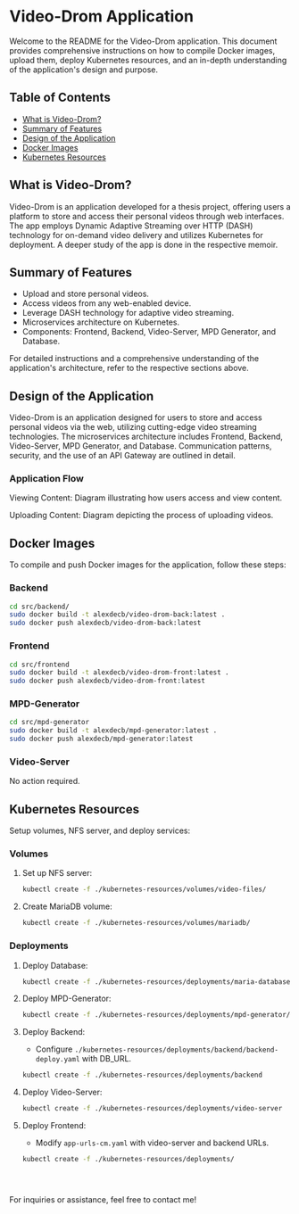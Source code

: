 
# Video-Drom Application

Welcome to the README for the Video-Drom application. This document provides comprehensive instructions on how to compile Docker images, upload them, deploy Kubernetes resources, and an in-depth understanding of the application's design and purpose.

## Table of Contents

- [What is Video-Drom?](#what-is-video-drom)
- [Summary of Features](#summary-of-features)
- [Design of the Application](#design-of-the-application)
- [Docker Images](#docker-images)
- [Kubernetes Resources](#kubernetes-resources)


## What is Video-Drom?

Video-Drom is an application developed for a thesis project, offering users a platform to store and access their personal videos through web interfaces. The app employs Dynamic Adaptive Streaming over HTTP (DASH) technology for on-demand video delivery and utilizes Kubernetes for deployment. A deeper study of the app is done in the respective memoir.


## Summary of Features

- Upload and store personal videos.
- Access videos from any web-enabled device.
- Leverage DASH technology for adaptive video streaming.
- Microservices architecture on Kubernetes.
- Components: Frontend, Backend, Video-Server, MPD Generator, and Database.

For detailed instructions and a comprehensive understanding of the application's architecture, refer to the respective sections above.

## Design of the Application

Video-Drom is an application designed for users to store and access personal videos via the web, utilizing cutting-edge video streaming technologies. The microservices architecture includes Frontend, Backend, Video-Server, MPD Generator, and Database. Communication patterns, security, and the use of an API Gateway are outlined in detail.

### Application Flow

Viewing Content: Diagram illustrating how users access and view content.

Uploading Content: Diagram depicting the process of uploading videos.

## Docker Images

To compile and push Docker images for the application, follow these steps:

### Backend

```bash
cd src/backend/
sudo docker build -t alexdecb/video-drom-back:latest .
sudo docker push alexdecb/video-drom-back:latest
```

### Frontend

```bash
cd src/frontend
sudo docker build -t alexdecb/video-drom-front:latest .
sudo docker push alexdecb/video-drom-front:latest
```

### MPD-Generator

```bash
cd src/mpd-generator
sudo docker build -t alexdecb/mpd-generator:latest .
sudo docker push alexdecb/mpd-generator:latest
```

### Video-Server

No action required.

## Kubernetes Resources

Setup volumes, NFS server, and deploy services:

### Volumes

1. Set up NFS server:
   ```bash
   kubectl create -f ./kubernetes-resources/volumes/video-files/
   ```

2. Create MariaDB volume:
   ```bash
   kubectl create -f ./kubernetes-resources/volumes/mariadb/
   ```

### Deployments

1. Deploy Database:
   ```bash
   kubectl create -f ./kubernetes-resources/deployments/maria-database/
   ```

2. Deploy MPD-Generator:
   ```bash
   kubectl create -f ./kubernetes-resources/deployments/mpd-generator/
   ```

3. Deploy Backend:
   - Configure `./kubernetes-resources/deployments/backend/backend-deploy.yaml` with DB_URL.
   ```bash
   kubectl create -f ./kubernetes-resources/deployments/backend
   ```

4. Deploy Video-Server:
   ```bash
   kubectl create -f ./kubernetes-resources/deployments/video-server
   ```

5. Deploy Frontend:
   - Modify `app-urls-cm.yaml` with video-server and backend URLs.
   ```bash
   kubectl create -f ./kubernetes-resources/deployments/





For inquiries or assistance, feel free to contact me!
